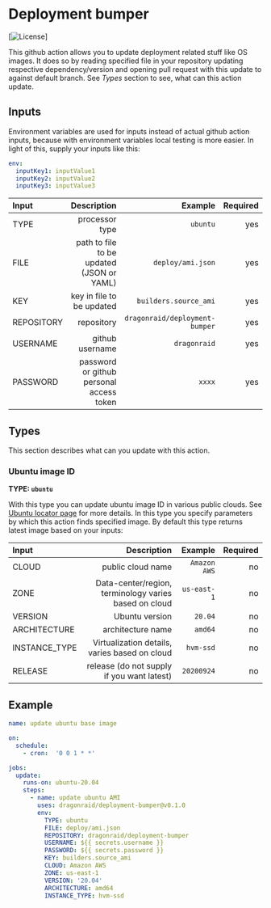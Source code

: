 # Deployment bumper

[![License](https://img.shields.io/badge/License-Apache%202.0-blue.svg)]

This github action allows you to update deployment related stuff like OS images.
It does so by reading specified file in your repository updating respective
dependency/version and opening pull request with this update to against default branch.
See _Types_ section to see, what can this action update.

## Inputs

Environment variables are used for inputs instead of actual github action inputs,
because with environment variables local testing is more easier. In light of this,
supply your inputs like this:

```yaml
env:
  inputKey1: inputValue1
  inputKey2: inputValue2
  inputKey3: inputValue3
```

| Input      |                               Description |                        Example | Required |
| :--------- | ----------------------------------------: | -----------------------------: | -------: |
| TYPE       |                            processor type |                       `ubuntu` |      yes |
| FILE       | path to file to be updated (JSON or YAML) |              `deploy/ami.json` |      yes |
| KEY        |                 key in file to be updated |          `builders.source_ami` |      yes |
| REPOSITORY |                                repository | `dragonraid/deployment-bumper` |      yes |
| USERNAME   |                           github username |                   `dragonraid` |      yes |
| PASSWORD   |  password or github personal access token |                         `xxxx` |      yes |

## Types

This section describes what can you update with this action.

### Ubuntu image ID

**TYPE: `ubuntu`**

With this type you can update ubuntu image ID in various public clouds.
See [Ubuntu locator page](https://cloud-images.ubuntu.com/locator/) for more details.
In this type you specify parameters by which this action finds specified image.
By default this type returns latest image based on your inputs:

| Input         |                                           Description |      Example | Required |
| :------------ | ----------------------------------------------------: | -----------: | -------: |
| CLOUD         |                                     public cloud name | `Amazon AWS` |       no |
| ZONE          | Data-center/region, terminology varies based on cloud |  `us-east-1` |       no |
| VERSION       |                                        Ubuntu version |      `20.04` |       no |
| ARCHITECTURE  |                                     architecture name |      `amd64` |       no |
| INSTANCE_TYPE |         Virtualization details, varies based on cloud |    `hvm-ssd` |       no |
| RELEASE       |            release (do not supply if you want latest) |   `20200924` |       no |

## Example

```yaml
name: update ubuntu base image

on:
  schedule:
    - cron:  '0 0 1 * *'

jobs:
  update:
    runs-on: ubuntu-20.04
    steps:
      - name: update ubuntu AMI
        uses: dragonraid/deployment-bumper@v0.1.0
        env:
          TYPE: ubuntu
          FILE: deploy/ami.json
          REPOSITORY: dragonraid/deployment-bumper
          USERNAME: ${{ secrets.username }}
          PASSWORD: ${{ secrets.password }}
          KEY: builders.source_ami
          CLOUD: Amazon AWS
          ZONE: us-east-1
          VERSION: '20.04'
          ARCHITECTURE: amd64
          INSTANCE_TYPE: hvm-ssd
```
